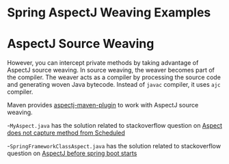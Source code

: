 Spring AspectJ Weaving Examples 
=================================

# AspectJ Source Weaving
However, you can intercept private methods by taking advantage of AspectJ source weaving. In source weaving, the weaver becomes part of the compiler. The weaver acts as a compiler by processing the source code and generating woven Java bytecode. Instead of `javac` compiler, it uses `ajc` compiler.

Maven provides [aspectj-maven-plugin](http://www.mojohaus.org/aspectj-maven-plugin/) to work with AspectJ source weaving.

-`MyAspect.java` has the solution related to stackoverflow question on [Aspect does not capture method from Scheduled](https://stackoverflow.com/questions/47072554/aspect-does-not-capture-method-from-scheduled/47104087#47104087)

-`SpringFrameworkClassAspect.java` has the solution related to stackoverflow question on [AspectJ before spring boot starts](https://stackoverflow.com/questions/47208270/aspectj-before-spring-boot-starts)
